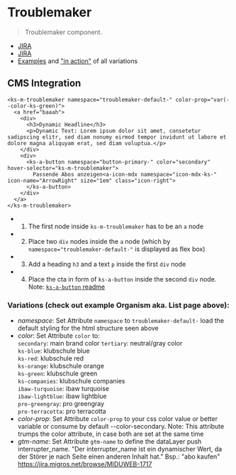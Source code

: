 # Troublemaker

> Troublemaker component.

- [JIRA](https://jira.migros.net/browse/MIDUWEB-99)
- [JIRA](https://jira.migros.net/browse/MIDUWEB-1773)
- [Examples](https://mits-gossau.github.io/web-components-toolbox-klubschule/src/es/components/web-components-toolbox/docs/TemplateMiduweb.html?rootFolder=src&css=./src/css/variablesCustomKlubschule.css&login=./src/es/components/molecules/login/default-/default-.html&logo=./src/es/components/atoms/logo/default-/default-.html&nav=./src/es/components/web-components-toolbox/src/es/components/molecules/multiLevelNavigation/default-/default-.html&footer=./src/es/components/organisms/footer/default-/default-.html&content=./src/es/components/molecules/troublemaker/Troublemaker.html) and ["in action"](https://mits-gossau.github.io/web-components-toolbox-klubschule/src/es/components/web-components-toolbox/docs/TemplateMiduweb.html?rootFolder=src&css=./src/css/variablesCustomKlubschule.css&login=./src/es/components/molecules/login/default-/default-.html&logo=./src/es/components/atoms/logo/default-/default-.html&nav=./src/es/components/web-components-toolbox/src/es/components/molecules/multiLevelNavigation/default-/default-.html&footer=./src/es/components/organisms/footer/default-/default-.html&content=./src/es/components/pages/Angebotsliste-Suchergebnis.html) of all variations

## CMS Integration
```
<ks-m-troublemaker namespace="troublemaker-default-" color-prop="var(--color-ks-green)">
  <a href="baaah">
    <div>
      <h3>Dynamic Headline</h3>
      <p>Dynamic Text: Lorem ipsum dolor sit amet, consetetur sadipscing elitr, sed diam nonumy eirmod tempor invidunt ut labore et dolore magna aliquyam erat, sed diam voluptua.</p>
    </div>
    <div>
      <ks-a-button namespace="button-primary-" color="secondary" hover-selector="ks-m-troublemaker">
        Passende Abos anzeigen<a-icon-mdx namespace="icon-mdx-ks-" icon-name="ArrowRight" size="1em" class="icon-right">
      </ks-a-button>
    </div>
  </a>
</ks-m-troublemaker>
```
- 1. The first node inside `ks-m-troublemaker` has to be an `a` node
- 2. Place two `div` nodes inside the `a` node (which by `namespace="troublemaker-default-"` is displayed as flex box)
- 3. Add a heading `h3` and a text `p` inside the first `div` node
- 4. Place the cta in form of `ks-a-button` inside the second `div` node. Note: [`ks-a-button` readme](https://github.com/mits-gossau/web-components-toolbox-klubschule/blob/master/src/es/components/atoms/button/readme.md)

### Variations (check out example Organism aka. List page above):
- *namespace*: Set Attribute `namespace` to `troublemaker-default-` load the default styling for the html structure seen above
- *color*: Set Attribute `color` to:  
  `secondary`: main brand color 
  `tertiary`: neutral/gray color  
  `ks-blue`: klubschule blue  
  `ks-red`: klubschule red  
  `ks-orange`: klubschule orange  
  `ks-green`: klubschule green  
  `ks-companies`: klubschule companies  
  `ibaw-turquoise`: ibaw turquoise  
  `ibaw-lightblue`: ibaw lightblue  
  `pro-greengray`: pro greengray  
  `pro-terracotta`: pro terracotta  
- *color-prop*: Set Attribute `color-prop` to your css color value or better variable or consume by default --color-secondary. Note: This attribute trumps the color attribute, in case both are set at the same time
- *gtm-name*: Set Attribute `gtm-name` to define the dataLayer push interrupter_name. "Der interrupter_name ist ein dynamischer Wert, da der Störer je nach Seite einen anderen Inhalt hat." Bsp.: "abo kaufen" https://jira.migros.net/browse/MIDUWEB-1717

